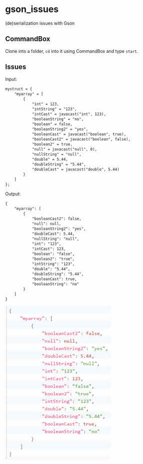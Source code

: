 # gson_issues
(de)serialization issues with Gson

## CommandBox
Clone into a folder, `cd` into it using CommandBox and type `start`.

## Issues
Input:
```
mystruct = {
	"myarray" = [
		{
			"int" = 123,
			"intString" = "123",
			"intCast" = javacast("int", 123),
			"booleanString" = "no",
			"boolean" = false,
			"booleanString2" = "yes",
			"booleanCast" = javacast("boolean", true),
			"booleanCast2" = javacast("boolean", false),
			"boolean2" = true,
			"null" = javacast("null", 0),
			"nullString" = "null",
			"double" = 5.44,
			"doubleString" = "5.44",
			"doubleCast" = javacast("double", 5.44)
		}
	]
};
```
Output:
```
{
    "myarray": [
        {
            "booleanCast2": false,
            "null": null,
            "booleanString2": "yes",
            "doubleCast": 5.44,
            "nullString": "null",
            "int": "123",
            "intCast": 123,
            "boolean": "false",
            "boolean2": "true",
            "intString": "123",
            "double": "5.44",
            "doubleString": "5.44",
            "booleanCast": true,
            "booleanString": "no"
        }
    ]
}
```
<img src="https://github.com/evagoras/gson_issues/blob/master/gson_issues.png" alt="Output">
